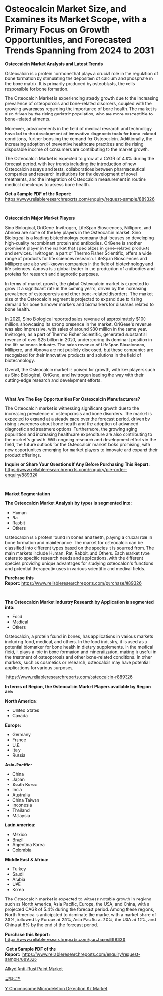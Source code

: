 <p><h1>Osteocalcin Market Size, and Examines its Market Scope, with a Primary Focus on Growth Opportunities, and Forecasted Trends Spanning from 2024 to 2031</h1></p><p><strong>Osteocalcin Market Analysis and Latest Trends</strong></p>
<p><p>Osteocalcin is a protein hormone that plays a crucial role in the regulation of bone formation by stimulating the deposition of calcium and phosphate in the bone matrix. It is primarily produced by osteoblasts, the cells responsible for bone formation.</p><p>The Osteocalcin Market is experiencing steady growth due to the increasing prevalence of osteoporosis and bone-related disorders, coupled with the growing awareness regarding the importance of bone health. The market is also driven by the rising geriatric population, who are more susceptible to bone-related ailments.</p><p>Moreover, advancements in the field of medical research and technology have led to the development of innovative diagnostic tools for bone-related conditions, further boosting the demand for Osteocalcin. Additionally, the increasing adoption of preventive healthcare practices and the rising disposable income of consumers are contributing to the market growth.</p><p>The Osteocalcin Market is expected to grow at a CAGR of 4.8% during the forecast period, with key trends including the introduction of new Osteocalcin assays and tests, collaborations between pharmaceutical companies and research institutions for the development of novel treatments, and the integration of Osteocalcin measurement in routine medical check-ups to assess bone health.</p></p>
<p><strong>Get a Sample PDF of the Report:&nbsp;</strong> <a href="https://www.reliableresearchreports.com/enquiry/request-sample/889326">https://www.reliableresearchreports.com/enquiry/request-sample/889326</a></p>
<p>&nbsp;</p>
<p><strong>Osteocalcin Major Market Players</strong></p>
<p><p>Sino Biological, OriGene, Invitrogen, LifeSpan Biosciences, Millipore, and Abnova are some of the key players in the Osteocalcin market. Sino Biological is a leading biotechnology company that focuses on developing high-quality recombinant protein and antibodies. OriGene is another prominent player in the market that specializes in gene-related products and services. Invitrogen, a part of Thermo Fisher Scientific, offers a wide range of products for life sciences research. LifeSpan Biosciences and Millipore are also well-known companies in the field of biotechnology and life sciences. Abnova is a global leader in the production of antibodies and proteins for research and diagnostic purposes.</p><p>In terms of market growth, the global Osteocalcin market is expected to grow at a significant rate in the coming years, driven by the increasing prevalence of osteoporosis and other bone-related disorders. The market size of the Osteocalcin segment is projected to expand due to rising demand for bone turnover markers and biomarkers for diseases related to bone health.</p><p>In 2020, Sino Biological reported sales revenue of approximately $100 million, showcasing its strong presence in the market. OriGene's revenue was also impressive, with sales of around $80 million in the same year. Invitrogen, as a part of Thermo Fisher Scientific, generated substantial revenue of over $25 billion in 2020, underscoring its dominant position in the life sciences industry. The sales revenue of LifeSpan Biosciences, Millipore, and Abnova are not publicly disclosed, but these companies are recognized for their innovative products and solutions in the field of biotechnology.</p><p>Overall, the Osteocalcin market is poised for growth, with key players such as Sino Biological, OriGene, and Invitrogen leading the way with their cutting-edge research and development efforts.</p></p>
<p>&nbsp;</p>
<p><strong>What Are The Key Opportunities For Osteocalcin Manufacturers?</strong></p>
<p><p>The Osteocalcin market is witnessing significant growth due to the increasing prevalence of osteoporosis and bone disorders. The market is expected to expand at a steady pace over the forecast period, driven by rising awareness about bone health and the adoption of advanced diagnostic and treatment options. Furthermore, the growing aging population and increasing healthcare expenditure are also contributing to the market's growth. With ongoing research and development efforts in the field, the future outlook for the Osteocalcin market looks promising, with new opportunities emerging for market players to innovate and expand their product offerings.</p></p>
<p><strong>Inquire or Share Your Questions If Any Before Purchasing This Report:</strong> <a href="https://www.reliableresearchreports.com/enquiry/pre-order-enquiry/889326">https://www.reliableresearchreports.com/enquiry/pre-order-enquiry/889326</a></p>
<p>&nbsp;</p>
<p><strong>Market Segmentation</strong></p>
<p><strong>The Osteocalcin Market Analysis by types is segmented into:</strong></p>
<p><ul><li>Human</li><li>Rat</li><li>Rabbit</li><li>Others</li></ul></p>
<p><p>Osteocalcin is a protein found in bones and teeth, playing a crucial role in bone formation and maintenance. The market for osteocalcin can be classified into different types based on the species it is sourced from. The main markets include Human, Rat, Rabbit, and Others. Each market type caters to specific research needs and applications, with the different species providing unique advantages for studying osteocalcin's functions and potential therapeutic uses in various scientific and medical fields.</p></p>
<p><strong>Purchase this Report:&nbsp;</strong><a href="https://www.reliableresearchreports.com/purchase/889326">https://www.reliableresearchreports.com/purchase/889326</a></p>
<p>&nbsp;</p>
<p><strong>The Osteocalcin Market Industry Research by Application is segmented into:</strong></p>
<p><ul><li>Food</li><li>Medical</li><li>Others</li></ul></p>
<p><p>Osteocalcin, a protein found in bones, has applications in various markets including food, medical, and others. In the food industry, it is used as a potential biomarker for bone health in dietary supplements. In the medical field, it plays a role in bone formation and mineralization, making it useful in the treatment of osteoporosis and other bone-related conditions. In other markets, such as cosmetics or research, osteocalcin may have potential applications for various purposes.</p></p>
<p><a href="https://www.reliableresearchreports.com/osteocalcin-r889326">&nbsp;https://www.reliableresearchreports.com/osteocalcin-r889326</a></p>
<p><strong>In terms of Region, the Osteocalcin Market Players available by Region are:</strong></p>
<p>
    <p> <strong> North America: </strong>
        <ul>
            <li>United States</li>
            <li>Canada</li>
        </ul>
        </p> 
    <p> <strong> Europe: </strong>
        <ul>
            <li>Germany</li>
            <li>France</li>
            <li>U.K.</li>
            <li>Italy</li>
            <li>Russia</li>
        </ul>
        </p> 
    <p> <strong> Asia-Pacific: </strong>
        <ul>
            <li>China</li>
            <li>Japan</li>
            <li>South Korea</li>
            <li>India</li>
            <li>Australia</li>
            <li>China Taiwan</li>
            <li>Indonesia</li>
            <li>Thailand</li>
            <li>Malaysia</li>
        </ul>
        </p> 
    <p> <strong> Latin America: </strong>
        <ul>
            <li>Mexico</li>
            <li>Brazil</li>
            <li>Argentina Korea</li>
            <li>Colombia</li>
        </ul>
        </p> 
    <p> <strong> Middle East & Africa: </strong>
        <ul>
            <li>Turkey</li>
            <li>Saudi</li>
            <li>Arabia</li>
            <li>UAE</li>
            <li>Korea</li>
        </ul>
    </p>
    </p>
<p><p>The Osteocalcin market is expected to witness notable growth in regions such as North America, Asia Pacific, Europe, the USA, and China, with a projected CAGR of 5.4% during the forecast period. Among these regions, North America is anticipated to dominate the market with a market share of 35%, followed by Europe at 25%, Asia Pacific at 20%, the USA at 12%, and China at 8% by the end of the forecast period.</p></p>
<p><strong>Purchase this Report: </strong><a href="https://www.reliableresearchreports.com/purchase/889326">https://www.reliableresearchreports.com/purchase/889326</a></p>
<p>&nbsp;<strong>Get a Sample PDF of the Report:&nbsp;&nbsp;</strong><a href="https://www.reliableresearchreports.com/enquiry/request-sample/889326">https://www.reliableresearchreports.com/enquiry/request-sample/889326</a></p>
<p><strong></strong></p>
<p><p><a href="https://issuu.com/reportprime-2/docs/alkyd-anti-rust-paint-market-size-2030.pptx">Alkyd Anti-Rust Paint Market</a></p><p><a href="https://medium.com/@earnesteidenreichja/2024%EB%85%84%EB%B6%80%ED%84%B0-2031%EB%85%84%EA%B9%8C%EC%A7%80-%EC%98%88%EC%83%81%EB%90%98%EB%8A%94-%ED%9A%A8%EB%AA%A8-%EC%8B%9C%EC%9E%A5-%EB%8F%99%ED%96%A5%EA%B3%BC-%EC%8B%9C%EC%9E%A5-%EB%B6%84%EC%84%9D%EC%9E%85%EB%8B%88%EB%8B%A4-fb4dccdb767a">큐빌로즈</a></p><p><a href="https://view.publitas.com/reportprime-1/y-chromosome-microdeletion-detection-kit-market-outlook-industry-overview-and-forecast-2024-to-2031/">Y Chromosome Microdeletion Detection Kit Market</a></p></p>